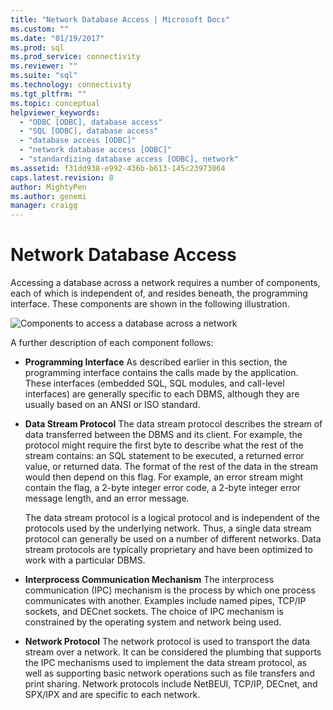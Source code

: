 ```yaml
---
title: "Network Database Access | Microsoft Docs"
ms.custom: ""
ms.date: "01/19/2017"
ms.prod: sql
ms.prod_service: connectivity
ms.reviewer: ""
ms.suite: "sql"
ms.technology: connectivity
ms.tgt_pltfrm: ""
ms.topic: conceptual
helpviewer_keywords: 
  - "ODBC [ODBC], database access"
  - "SQL [ODBC], database access"
  - "database access [ODBC]"
  - "network database access [ODBC]"
  - "standardizing database access [ODBC], network"
ms.assetid: f31dd938-e992-436b-b613-145c23973064
caps.latest.revision: 8
author: MightyPen
ms.author: genemi
manager: craigg
---
```

# Network Database Access
Accessing a database across a network requires a number of components, each of which is independent of, and resides beneath, the programming interface. These components are shown in the following illustration.  
  
 ![Components to access a database across a network](../../odbc/reference/media/pr04.gif "pr04")  
  
 A further description of each component follows:  
  
-   **Programming Interface** As described earlier in this section, the programming interface contains the calls made by the application. These interfaces (embedded SQL, SQL modules, and call-level interfaces) are generally specific to each DBMS, although they are usually based on an ANSI or ISO standard.  
  
-   **Data Stream Protocol** The data stream protocol describes the stream of data transferred between the DBMS and its client. For example, the protocol might require the first byte to describe what the rest of the stream contains: an SQL statement to be executed, a returned error value, or returned data. The format of the rest of the data in the stream would then depend on this flag. For example, an error stream might contain the flag, a 2-byte integer error code, a 2-byte integer error message length, and an error message.  
  
     The data stream protocol is a logical protocol and is independent of the protocols used by the underlying network. Thus, a single data stream protocol can generally be used on a number of different networks. Data stream protocols are typically proprietary and have been optimized to work with a particular DBMS.  
  
-   **Interprocess Communication Mechanism** The interprocess communication (IPC) mechanism is the process by which one process communicates with another. Examples include named pipes, TCP/IP sockets, and DECnet sockets. The choice of IPC mechanism is constrained by the operating system and network being used.  
  
-   **Network Protocol** The network protocol is used to transport the data stream over a network. It can be considered the plumbing that supports the IPC mechanisms used to implement the data stream protocol, as well as supporting basic network operations such as file transfers and print sharing. Network protocols include NetBEUI, TCP/IP, DECnet, and SPX/IPX and are specific to each network.
